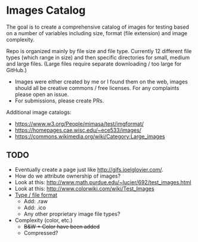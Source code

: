 # Images Catalog

The goal is to create a comprehensive catalog of images for testing based on a number of variables including size, format (file extension) and image complexity.

Repo is organized mainly by file size and file type. Currently 12 different file types (which range in size) and then specific directories for small, medium and large files. (Large files require separate downloading / too large for GitHub.)

- Images were either created by me or I found them on the web, images should all be creative commons / free licenses. For any complaints please open an issue.
- For submissions, please create PRs.

Additional image catalogs:
  - https://www.w3.org/People/mimasa/test/imgformat/
  - https://homepages.cae.wisc.edu/~ece533/images/
  - https://commons.wikimedia.org/wiki/Category:Large_images

## TODO

  - Eventually create a page just like http://gifs.joelglovier.com/.
  - How do we attribute ownership of images?
  - Look at this: http://www.math.purdue.edu/~lucier/692/test_images.html
  - Look at this: http://www.colorwiki.com/wiki/Test_Images
  - [Type / file format](https://en.wikipedia.org/wiki/Image_file_formats)
    - Add: .raw
    - Add: .ico
    - Any other proprietary image file types?
  - Complexity (color, etc.)
    - ~~B&W + Color have been added~~
    - Compressed?
